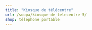```yaml
---
title: "Kiosque de télécentre"
url: /soopa/kiosque-de-telecentre-5/
shop: téléphone portable
---
```

